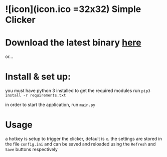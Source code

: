 # ![icon](icon.ico =32x32) Simple Clicker

# Download the latest binary [here](https://github.com/ChemicalXandco/simple-clicker/releases)

or...

# Install & set up:

you must have python 3 installed
to get the required modules run `pip3 install -r requirements.txt`

in order to start the application, run `main.py`

# Usage

a hotkey is setup to trigger the clicker, default is `x`.
the settings are stored in the file `config.ini` and can be saved and reloaded using the `Refresh` and `Save` buttons respectively

